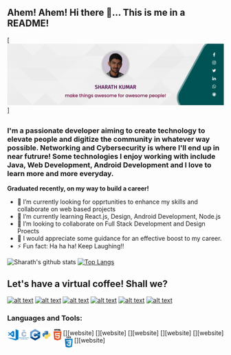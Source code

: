 ## Ahem! Ahem! Hi there 👋... This is me in a README!
[![Header](https://github.com/sharathkumar106/sharathkumar106/blob/master/res/GitHubHeader.jpg "Header")]             
##
### I'm a passionate developer aiming to create technology to elevate people and digitize the community in whatever way possible. Networking and Cybersecurity is where I'll end up in near futrure! Some technologies I enjoy working with include Java, Web Development, Android Development and I love to learn more and more everyday.

**Graduated recently, on my way to build a career!**

- 🔭 I’m currently looking for opprtunities to enhance my skills and collaborate on web based projects
- 🌱 I’m currently learning React.js, Design, Android Development, Node.js
- 👯 I’m looking to collaborate on Full Stack Development and Design Proects
- 🤔 I would appreciate some guidance for an effective boost to my career. 
- ⚡ Fun fact: Ha ha ha! Keep Laughing!!

![Sharath's github stats](https://github-readme-stats.vercel.app/api?username=sharathkumar106&show_icons=true&theme=dracula) 
[![Top Langs](https://github-readme-stats.vercel.app/api/top-langs/?username=sharathkumar106&theme=dracula&layout=compact)](https://github.com/sharathkumar106/github-readme-stats)

<!-- display the social media buttons in your README -->
## Let's have a virtual coffee! Shall we?
[![alt text][facebook]][fb]
[![alt text][instagram]][insta]
[![alt text][twitter]][twitr]
[![alt text][linkedin]][linkdin]
[![alt text][whatsapp]][wapp]
[![alt text][github]][git]

<!-- icons with padding -->

[facebook]: http://i.imgur.com/tXSoThF.png (twitter icon with padding)
[instagram]: http://i.imgur.com/P3YfQoD.png (facebook icon with padding)
[twitter]: http://i.imgur.com/yCsTjba.png (google plus icon with padding)
[linkedin]: http://i.imgur.com/YckIOms.png (tumblr icon with padding)
[whatsapp]: http://i.imgur.com/1AGmwO3.png (dribbble icon with padding)
[github]: http://i.imgur.com/0o48UoR.png (github icon with padding)


<!-- links to your social media accounts -->
<!-- update these accordingly -->

[fb]: https://www.facebook.com/SharathKumar806
[insta]: https://www.instagram.com/sharath.kumar.10.6
[twitr]: https://twitter.com/sharathkumar106
[linkdin]: https://www.linkedin.com/in/sharathkumarkr
[wapp]: tel:+918762316806
[git]: http://www.github.com/sharathkumar106




### Languages and Tools:

[<img align="left" alt="Visual Studio Code" width="26px" src="https://raw.githubusercontent.com/github/explore/80688e429a7d4ef2fca1e82350fe8e3517d3494d/topics/visual-studio-code/visual-studio-code.png" />][website]
[<img align="left" alt="C" width="26px" src="https://raw.githubusercontent.com/github/explore/80688e429a7d4ef2fca1e82350fe8e3517d3494d/topics/c/c.png" />][website]
[<img align="left" alt="C++" width="26px" src="https://raw.githubusercontent.com/github/explore/80688e429a7d4ef2fca1e82350fe8e3517d3494d/topics/cpp/cpp.png" />][website]
[<img align="left" alt="PYTHON" width="26px" src="https://raw.githubusercontent.com/github/explore/80688e429a7d4ef2fca1e82350fe8e3517d3494d/topics/python/python.png" />][website]
[<img align="left" alt="HTML5" width="26px" src="https://raw.githubusercontent.com/github/explore/80688e429a7d4ef2fca1e82350fe8e3517d3494d/topics/html/html.png" />][website]
[<img align="left" alt="CSS3" width="26px" src="https://raw.githubusercontent.com/github/explore/80688e429a7d4ef2fca1e82350fe8e3517d3494d/topics/css/css.png" />][website]
